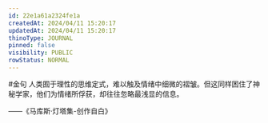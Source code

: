 ```yaml
---
id: 22e1a61a2324fe1a
createdAt: 2024/04/11 15:20:17
updatedAt: 2024/04/11 15:20:17
thinoType: JOURNAL
pinned: false
visibility: PUBLIC
rowStatus: NORMAL
---
```

#金句 人类囿于理性的思维定式，难以触及情绪中细微的褶皱。但这同样困住了神秘学家，他们为情绪所俘获，却往往忽略最浅显的信息。

——《马库斯·灯塔集-创作自白》